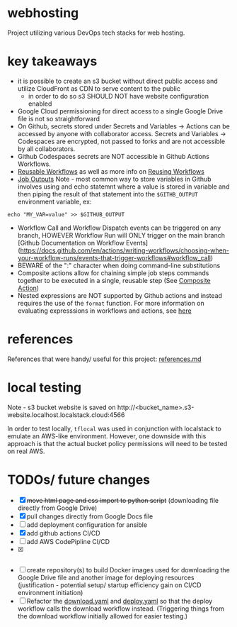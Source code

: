 # webhosting
Project utilizing various DevOps tech stacks for web hosting.

# key takeaways
- it is possible to create an s3 bucket without direct public access and utilize CloudFront as CDN to serve content to the public
     - in order to do so s3 SHOULD NOT have website configuration enabled
- Google Cloud permissioning for direct access to a single Google Drive file is not so straightforward
- On Github, secrets stored under Secrets and Variables -> Actions can be accessed by anyone with collaborator access. Secrets and Variables -> Codespaces are encrypted, not passed to forks and are not accessible by all collaborators. 
- Github Codespaces secrets are NOT accessible in Github Actions Workflows.
- [Reusable Workflows](https://docs.github.com/en/actions/sharing-automations/reusing-workflows#creating-a-reusable-workflow) as well as more info on [Reusing Workflows](https://docs.github.com/en/actions/sharing-automations/reusing-workflows)
- [Job Outputs](https://docs.github.com/en/actions/writing-workflows/choosing-what-your-workflow-does/passing-information-between-jobs)
Note - most common way to store variables in Github involves using and echo statemnt where a value is stored in variable and then piping the result of that statement into the `$GITHB_OUTPUT` environment variable, ex: 
```
echo "MY_VAR=value" >> $GITHUB_OUTPUT
```
- Workflow Call and Workflow Dispatch events can be triggered on any branch, HOWEVER Workflow Run will ONLY trigger on the main branch [Github Documentation on Workflow Events]
(https://docs.github.com/en/actions/writing-workflows/choosing-when-your-workflow-runs/events-that-trigger-workflows#workflow_call)
- BEWARE of the ":" character when doing command-line substitutions
- Composite actions allow for chaining simple job steps commands together to be executed in a single, reusable step (See [Composite Action](https://docs.github.com/en/actions/sharing-automations/creating-actions/creating-a-composite-action))
- Nested expressions are NOT supported by Github actions and instead requires the use of the `format` function. For more information on evaluating expresssions in workflows and actions, see [here](https://docs.github.com/en/actions/writing-workflows/choosing-what-your-workflow-does/evaluate-expressions-in-workflows-and-actions#format)


# references
References that were handy/ useful for this project: [references.md](/references.md)

#  local testing
Note - s3 bucket website is saved on http://<bucket_name>.s3-website.localhost.localstack.cloud:4566

In order to test locally, `tflocal` was used in conjunction with localstack to emulate an AWS-like environment. However, one downside with this approach is that the actual bucket policy permissions will need to be tested on real AWS. 


# TODOs/ future changes

* [X] ~~move html page and css import to python script~~ (downloading file directly from Google Drive)
* [X] pull changes directly from Google Docs file
* [ ] add deployment configuration for ansible
* [X] add github actions CI/CD 
* [ ] add AWS CodePipline CI/CD
* [x] ~~~add localstack testing to CI/CD pipeline to verify html page works~~ (using Google Drive direct download to HTML file)
* [ ] create repository(s) to build Docker images used for downloading the Google Drive file and another image for deploying resources (justification - potential setup/ startup efficiency gain on CI/CD environment initiation)
* [ ] Refactor the [download.yaml](.github/workflows/download.yaml) and [deploy.yaml](.github/workflows/deploy.yaml) so that the deploy workflow calls the download workflow instead. (Triggering things from the download workflow initially allowed for easier testing.)